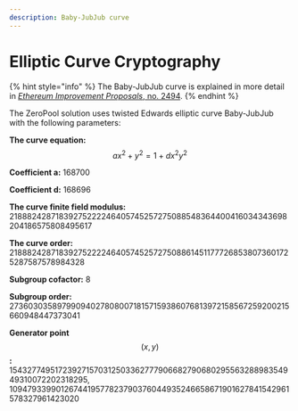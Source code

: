 ```yaml
---
description: Baby-JubJub curve
---
```


# Elliptic Curve Cryptography

{% hint style="info" %}
The Baby-JubJub curve is explained in more detail in [_Ethereum Improvement Proposals_, no. 2494](https://eips.ethereum.org/EIPS/eip-2494).
{% endhint %}

The ZeroPool solution uses twisted Edwards elliptic curve Baby-JubJub with the following parameters:

**The curve equation:** $$a x^2 + y^2 = 1 + dx^2y^2$$

**Coefficient a:** 168700

**Coefficient d:** 168696

**The curve finite field modulus:** 21888242871839275222246405745257275088548364400416034343698204186575808495617

**The curve order:** 21888242871839275222246405745257275088614511777268538073601725287587578984328

**Subgroup cofactor:** 8

**Subgroup order:** 2736030358979909402780800718157159386076813972158567259200215660948447373041

**Generator point** $$(x, y)$$**:** 15432774951723927157031250336277790668279068029556328898354949310072202318295,  1094793399012674419577823790376044935246658671901627841542961578327961423020



